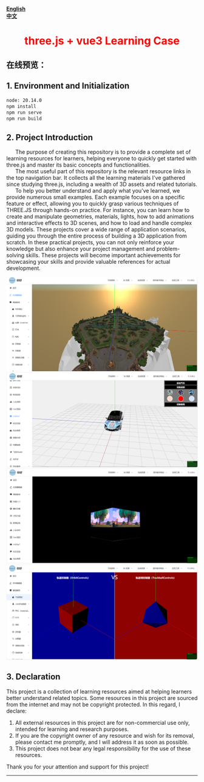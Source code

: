 **[English](README.md)** <br>
**[中文](README_zh.md)**

<h1 style="text-align: center;color: #fd0000">three.js + vue3 Learning Case</h1>

## 在线预览：<a href="http://three.ailxy.icu/"></a>

## 1. Environment and Initialization
```
node: 20.14.0
npm install
npm run serve
npm run build
```

## 2. Project Introduction
<div>
  &nbsp;&nbsp;&nbsp;&nbsp;&nbsp;&nbsp;The purpose of creating this repository is to provide a complete set of learning resources for learners, helping everyone to quickly get started with three.js and master its basic concepts and functionalities.<br>
  &nbsp;&nbsp;&nbsp;&nbsp;&nbsp;&nbsp;The most useful part of this repository is the relevant resource links in the top navigation bar. It collects all the learning materials I've gathered since studying three.js, including a wealth of 3D assets and related tutorials.<br>
  &nbsp;&nbsp;&nbsp;&nbsp;&nbsp;&nbsp;To help you better understand and apply what you’ve learned, we provide numerous small examples. Each example focuses on a specific feature or effect, allowing you to quickly grasp various techniques of THREE.JS through hands-on practice. For instance, you can learn how to create and manipulate geometries, materials, lights, how to add animations and interactive effects to 3D scenes, and how to load and handle complex 3D models. 
  These projects cover a wide range of application scenarios, guiding you through the entire process of building a 3D application from scratch.
  In these practical projects, you can not only reinforce your knowledge but also enhance your project management and problem-solving skills. These projects will become important achievements for showcasing your skills and provide valuable references for actual development.
</div>

![first](public/introduce/images/first.png)
![second](public/introduce/images/second.png)
![third](public/introduce/images/third.png)
![fourth](public/introduce/images/fourth.png)

## 3. Declaration
This project is a collection of learning resources aimed at helping learners better understand related topics. Some resources in this project are sourced from the internet and may not be copyright protected. In this regard, I declare:

1. All external resources in this project are for non-commercial use only, intended for learning and research purposes.
2. If you are the copyright owner of any resource and wish for its removal, please contact me promptly, and I will address it as soon as possible.
3. This project does not bear any legal responsibility for the use of these resources.

Thank you for your attention and support for this project!

--- 
